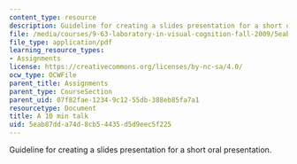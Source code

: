```yaml
---
content_type: resource
description: Guideline for creating a slides presentation for a short oral presentation.
file: /media/courses/9-63-laboratory-in-visual-cognition-fall-2009/5eab87dda74d8cb54435d5d9eec5f225_MIT9_63F09_assn03.pdf
file_type: application/pdf
learning_resource_types:
- Assignments
license: https://creativecommons.org/licenses/by-nc-sa/4.0/
ocw_type: OCWFile
parent_title: Assignments
parent_type: CourseSection
parent_uid: 07f82fae-1234-9c12-55db-388eb85fa7a1
resourcetype: Document
title: A 10 min talk
uid: 5eab87dd-a74d-8cb5-4435-d5d9eec5f225
---
```

Guideline for creating a slides presentation for a short oral presentation.